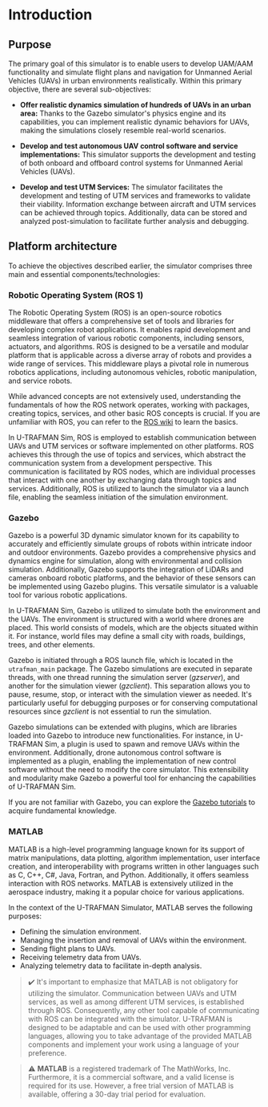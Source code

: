# Introduction
## Purpose

The primary goal of this simulator is to enable users to develop UAM/AAM functionality and simulate flight plans and navigation for Unmanned Aerial Vehicles (UAVs) in urban environments realistically. Within this primary objective, there are several sub-objectives:

- **Offer realistic dynamics simulation of hundreds of UAVs in an urban area:** Thanks to the Gazebo simulator's physics engine and its capabilities, you can implement realistic dynamic behaviors for UAVs, making the simulations closely resemble real-world scenarios.

- **Develop and test autonomous UAV control software and service implementations:** This simulator supports the development and testing of both onboard and offboard control systems for Unmanned Aerial Vehicles (UAVs).

- **Develop and test UTM Services:** The simulator facilitates the development and testing of UTM services and frameworks to validate their viability. Information exchange between aircraft and UTM services can be achieved through topics. Additionally, data can be stored and analyzed post-simulation to facilitate further analysis and debugging.


## Platform architecture

To achieve the objectives described earlier, the simulator comprises three main and essential components/technologies:


### Robotic Operating System (ROS 1)

The Robotic Operating System (ROS) is an open-source robotics middleware that offers a comprehensive set of tools and libraries for developing complex robot applications. It enables rapid development and seamless integration of various robotic components, including sensors, actuators, and algorithms. ROS is designed to be a versatile and modular platform that is applicable across a diverse array of robots and provides a wide range of services. This middleware plays a pivotal role in numerous robotics applications, including autonomous vehicles, robotic manipulation, and service robots.

While advanced concepts are not extensively used, understanding the fundamentals of how the ROS network operates, working with packages, creating topics, services, and other basic ROS concepts is crucial. If you are unfamiliar with ROS, you can refer to the [ROS wiki](http://wiki.ros.org/ROS/Tutorials) to learn the basics. 

In U-TRAFMAN Sim, ROS is employed to establish communication between UAVs and UTM services or software implemented on other platforms. ROS achieves this through the use of topics and services, which abstract the communication system from a development perspective. This communication is facilitated by ROS nodes, which are individual processes that interact with one another by exchanging data through topics and services. Additionally, ROS is utilized to launch the simulator via a launch file, enabling the seamless initiation of the simulation environment. 


### Gazebo

Gazebo is a powerful 3D dynamic simulator known for its capability to accurately and efficiently simulate groups of robots within intricate indoor and outdoor environments. Gazebo provides a comprehensive physics and dynamics engine for simulation, along with environmental and collision simulation. Additionally, Gazebo supports the integration of LiDARs and cameras onboard robotic platforms, and the behavior of these sensors can be implemented using Gazebo plugins. This versatile simulator is a valuable tool for various robotic applications.

In U-TRAFMAN Sim, Gazebo is utilized to simulate both the environment and the UAVs. The environment is structured with a world where drones are placed. This world consists of models, which are the objects situated within it. For instance, world files may define a small city with roads, buildings, trees, and other elements.

Gazebo is initiated through a ROS launch file, which is located in the `utrafman_main` package. The Gazebo simulations are executed in separate threads, with one thread running the simulation server (_gzserver_), and another for the simulation viewer (_gzclient_). This separation allows you to pause, resume, stop, or interact with the simulation viewer as needed. It's particularly useful for debugging purposes or for conserving computational resources since _gzclient_ is not essential to run the simulation.

Gazebo simulations can be extended with plugins, which are libraries loaded into Gazebo to introduce new functionalities. For instance, in U-TRAFMAN Sim, a plugin is used to spawn and remove UAVs within the environment. Additionally, drone autonomous control software is implemented as a plugin, enabling the implementation of new control software without the need to modify the core simulator. This extensibility and modularity make Gazebo a powerful tool for enhancing the capabilities of U-TRAFMAN Sim.

If you are not familiar with Gazebo, you can explore the [Gazebo tutorials](http://gazebosim.org/tutorials) to acquire fundamental knowledge.



### MATLAB

MATLAB is a high-level programming language known for its support of matrix manipulations, data plotting, algorithm implementation, user interface creation, and interoperability with programs written in other languages such as C, C++, C#, Java, Fortran, and Python. Additionally, it offers seamless interaction with ROS networks.
MATLAB is extensively utilized in the aerospace industry, making it a popular choice for various applications.

In the context of the U-TRAFMAN Simulator, MATLAB serves the following purposes:
- Defining the simulation environment.
- Managing the insertion and removal of UAVs within the environment.
- Sending flight plans to UAVs.
- Receiving telemetry data from UAVs.
- Analyzing telemetry data to facilitate in-depth analysis.

>:heavy_check_mark: It's important to emphasize that MATLAB is not obligatory for utilizing the simulator. Communication between UAVs and UTM services, as well as among different UTM services, is established through ROS. Consequently, any other tool capable of communicating with ROS can be integrated with the simulator. U-TRAFMAN is designed to be adaptable and can be used with other programming languages, allowing you to take advantage of the provided MATLAB components and implement your work using a language of your preference.

> :warning: **MATLAB** is a registered trademark of The MathWorks, Inc. Furthermore, it is a commercial software, and a valid license is required for its use. However, a free trial version of MATLAB is available, offering a 30-day trial period for evaluation.





